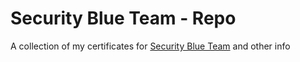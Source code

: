 # Security Blue Team - Repo
A collection of my certificates for [Security Blue Team](https://securityblue.team/) and other info
